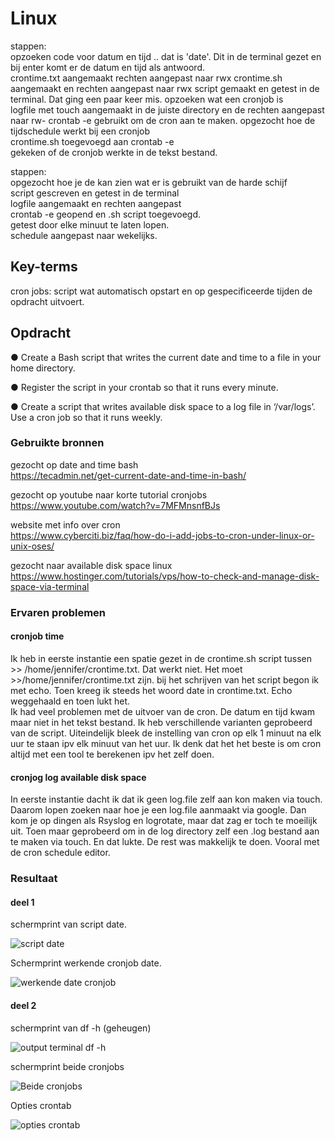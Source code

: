 # Linux
stappen:  
opzoeken code voor datum en tijd ..
dat is 'date'. Dit in de terminal gezet en bij enter komt er de datum en tijd als antwoord.  
crontime.txt aangemaakt rechten aangepast  naar rwx
crontime.sh aangemaakt en rechten aangepast naar rwx 
script gemaakt en getest in de terminal. Dat ging een paar keer mis. 
opzoeken wat een cronjob is   
logfile met touch aangemaakt in de juiste directory en de rechten aangepast naar rw- 
crontab -e gebruikt om de cron aan te maken.
opgezocht hoe de tijdschedule werkt bij een cronjob  
crontime.sh toegevoegd aan crontab -e  
gekeken of de cronjob werkte in de tekst bestand.   

stappen:   
opgezocht hoe je de kan zien wat er is gebruikt van de harde schijf  
script gescreven en getest in de terminal  
logfile aangemaakt en rechten aangepast  
crontab -e geopend en .sh script toegevoegd.   
getest door elke minuut te laten lopen.  
schedule aangepast naar wekelijks. 



## Key-terms
cron jobs: script wat automatisch opstart en op gespecificeerde tijden de opdracht uitvoert.   



## Opdracht
●	Create a Bash script that writes the current date and time to a file in your home directory.

●	Register the script in your crontab so that it runs every minute.

●	Create a script that writes available disk space to a log file in ‘/var/logs’. Use a cron job so that it runs weekly.



### Gebruikte bronnen
gezocht op date and time bash  
https://tecadmin.net/get-current-date-and-time-in-bash/  

gezocht op youtube naar korte tutorial cronjobs 
https://www.youtube.com/watch?v=7MFMnsnfBJs    
  
website met info over cron  
https://www.cyberciti.biz/faq/how-do-i-add-jobs-to-cron-under-linux-or-unix-oses/  

gezocht naar available disk space linux  
https://www.hostinger.com/tutorials/vps/how-to-check-and-manage-disk-space-via-terminal 

### Ervaren problemen
#### cronjob time  
Ik heb in eerste instantie een spatie gezet in de crontime.sh script tussen >> /home/jennifer/crontime.txt. Dat werkt niet. Het moet >>/home/jennifer/crontime.txt zijn.
bij het schrijven van het script begon ik met echo. Toen kreeg ik steeds het woord date in crontime.txt. Echo weggehaald en toen lukt het.  
Ik had veel problemen  met de uitvoer van de cron. De datum en tijd kwam maar niet in het tekst bestand. Ik heb verschillende varianten geprobeerd van de script. Uiteindelijk bleek de instelling van cron op elk 1 minuut na elk uur te staan ipv elk minuut van het uur. Ik denk dat het het beste is om cron altijd met een tool te berekenen ipv het zelf doen.    
#### cronjog log available disk space   
In eerste instantie dacht ik dat ik geen log.file zelf aan kon maken via touch. Daarom lopen zoeken naar hoe je een log.file aanmaakt via google. Dan kom je op dingen als Rsyslog en logrotate, maar dat zag er toch te moeilijk uit. Toen maar geprobeerd om in de log directory zelf een .log bestand aan te maken via touch. En dat lukte. De rest was makkelijk te doen. Vooral met de cron schedule editor.  

### Resultaat
#### deel 1  
schermprint van script date. 

![script date](https://user-images.githubusercontent.com/123589199/230885109-1957cbfe-5dcb-4497-8f28-8b20e1993f59.png)


Schermprint werkende cronjob date.

![werkende date cronjob](https://user-images.githubusercontent.com/123589199/230885441-9d4efa03-44aa-464a-b86e-f26dadad7214.png)


#### deel 2

schermprint van df -h (geheugen)

![output terminal df -h](https://user-images.githubusercontent.com/123589199/230885930-06ceb62b-9bb4-469e-a11f-bf6f61f4deea.png)

schermprint beide cronjobs


![Beide cronjobs](https://user-images.githubusercontent.com/123589199/230886206-93695209-697e-4655-8c2a-7419b2e9c2e6.png)

Opties crontab

![opties crontab](https://user-images.githubusercontent.com/123589199/230886269-af80c14b-02c6-4b33-baec-27dd893650db.png)






